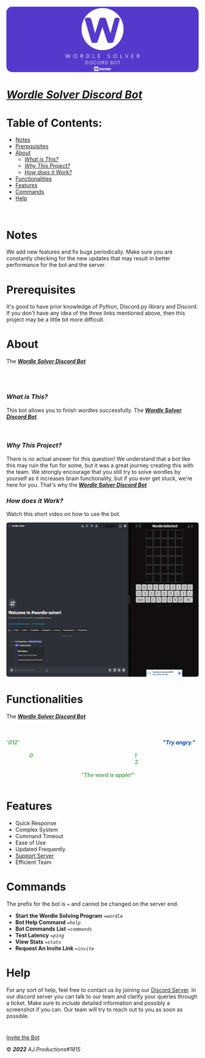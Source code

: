 <!-- Contents -->
<div align="center">
<br />
<img src="wordlesolverlogo.png" width="1000" height="auto" alt="Wordle Solver Logo" style="border-radius:15px 15px 15px 15px" />
</div>

# [***Wordle Solver Discord Bot***](https://discord.com/api/oauth2/authorize?client_id=944380945644007434&permissions=412317207616&scope=bot)


# Table of Contents:

- [Notes](#notes)
- [Prerequisites](#prerequisites)
- [About](#about)
    - [*What is This?*](#what-is-this)
    - [*Why This Project?*](#why-this-project)
    - [*How does it Work?*](#how-does-it-work)
- [Functionalities](#functionalities)
- [Features](#features)
- [Commands](#commands)
- [Help](#help)
  
<!-- About -->
<br />

# Notes

We add new features and fix bugs periodically. Make sure you are constantly checking for the new updates that may result in better performance for the bot and the server.

# Prerequisites

It's good to have prior knowledge of Python, Discord.py library and Discord. If you don't have any idea of the three links mentioned above, then this project may be a little bit more difficult.

# About

The <span style=color:#5539CC> [***Wordle Solver Discord Bot***](https://discord.com/api/oauth2/authorize?client_id=944380945644007434&permissions=412317207616&scope=bot) <span style="color:white"> was created for individuals that have a hard time completing standard wordles. We integrated this program into discord, for ease of access. The bot is hosted online 24/7 and has a bank of over *2,000 5-letter words*.

### *What is This?*

This bot allows you to finish wordles successfully. The <span style=color:#5539CC> [***Wordle Solver Discord Bot***](https://discord.com/api/oauth2/authorize?client_id=944380945644007434&permissions=412317207616&scope=bot) <span style="color:white"> will suggest a word to use, and then will ask for your input on what the word did for you. You go back and forth while the bot narrows down the word, and you'll solve it 100% of the time. 

### *Why This Project?*

There is no actual answer for this question! We understand that a bot like this may ruin the fun for some, but it was a great journey creating this with the team. We strongly encourage that you still try to solve wordles by yourself as it increases brain functionality, but if you ever get stuck, we're here for you. That's why the <span style=color:#5539CC> [***Wordle Solver Discord Bot***](https://discord.com/api/oauth2/authorize?client_id=944380945644007434&permissions=412317207616&scope=bot) <span style="color:white"> does what it does.

### *How does it Work?*

Watch this short video on how to use the bot.

<img src="wordle.gif" width="600" height="403" alt="Wordle Solver Logo" style="border-radius:5px 5px 5px 5px" />

# Functionalities

The <span style=color:#5539CC> [***Wordle Solver Discord Bot***](https://discord.com/api/oauth2/authorize?client_id=944380945644007434&permissions=412317207616&scope=bot) <span style="color:white"> solves hundreds of equations every second to narrow the possibility of each word left in the word bank. Once the bot is aware of letters that no longer are present in the word, it performs these carefully written equations to remove the other words. We use a system of <span style=color:#57ac57> ***'012'*** <span style="color:white"> so that the user can enter input quickly. The bot will say <span style=color:#004aad> ***"Try angry."*** <span style="color:white">. Once you test this word, you then feed the bot input through the same channel. <span style=color:#57ac57> ***0*** <span style="color:white"> means that the letter is not in the word, <span style=color:#57ac57> ***1*** <span style="color:white"> means that the letter is present in the word, but in the wrong position, and <span style=color:#57ac57> ***2*** <span style="color:white"> means it is present, and it is in the right position. (Ex. 00210) Once enough words have been tested, the bot will finally say <span style=color:#57ac57> ***"The word is apple!"*** <span style="color:white">. Just like that, you have solved the wordle. Easy, right?

# Features

- Quick Response
- Complex System
- Command Timeout
- Ease of Use
- Updated Frequently
- [Support Server](https://discord.gg/4Dswf8Ac9y)
- Efficient Team

# Commands

The prefix for the bot is ``=`` and cannot be changed on the server end. 

- **Start the Wordle Solving Program** *``=wordle``*
- **Bot Help Command** *``=help``*
- **Bot Commands List** *``=commands``*
- **Test Latency** *``=ping``*
- **View Stats** *``=stats``*
- **Request An Invite Link** *``=invite``*

# Help

For any sort of help, feel free to contact us by joining our [Discord Server](https://discord.gg/4Dswf8Ac9y). In our discord server you can talk to our team and clarify your queries through a ticket. Make sure to include detailed information and possibly a screenshot if you can. Our team will try to reach out to you as soon as possible. 

# 

[Invite the Bot](https://discord.com/api/oauth2/authorize?client_id=944380945644007434&permissions=412317207616&scope=bot)
    
&copy; ***2022*** *AJ.Productions#1815*



